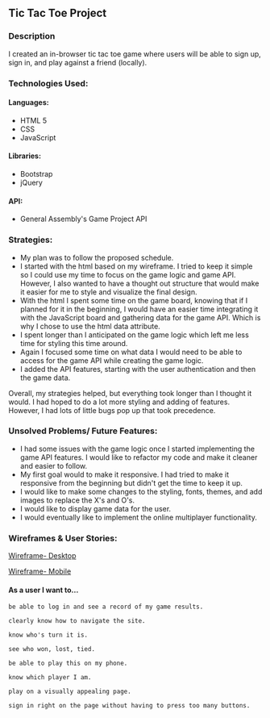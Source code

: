 
## Tic Tac Toe Project


### Description

I created an in-browser tic tac toe game where users will be able to sign up,
sign in, and play against a friend (locally).

### Technologies Used:

#### Languages:

- HTML 5
- CSS
- JavaScript

#### Libraries:

- Bootstrap
- jQuery

#### API:

- General Assembly's Game Project API

### Strategies:

- My plan was to follow the proposed schedule.
- I started with the html based on my wireframe. I tried to keep it simple so I
could use my time to focus on the game logic and game API. However, I also wanted
to have a thought out structure that would make it easier for me to style and visualize
the final design.
- With the html I spent some time on the game board, knowing that if I planned for
it in the beginning, I would have an easier time integrating it with the JavaScript
board and gathering data for the game API. Which is why I chose to use the html data
attribute.
- I spent longer than I anticipated on the game logic which left me less time for
styling this time around.
- Again I focused some time on what data I would need to be able to access for the
game API while creating the game logic.
- I added the API features, starting with the user authentication and then the game
data.

Overall, my strategies helped, but everything took longer than I thought it would.
I had hoped to do a lot more styling and adding of features. However, I had lots
of little bugs pop up that took precedence.

### Unsolved Problems/ Future Features:

- I had some issues with the game logic once I started implementing the game API
features. I would like to refactor my code and make it cleaner and easier to follow.
- My first goal would to make it responsive. I had tried to make it responsive from
the beginning but didn't get the time to keep it up.
- I would like to make some changes to the styling, fonts, themes, and add images
to replace the X's and O's.
- I would like to display game data for the user.
- I would eventually like to implement the online multiplayer functionality.

### Wireframes & User Stories:

[Wireframe- Desktop](https://i.imgur.com/eoQ2oS1.jpg)

[Wireframe- Mobile](https://i.imgur.com/JwAZSJu.jpg)

#### As a user I want to...

    be able to log in and see a record of my game results.

    clearly know how to navigate the site.

    know who's turn it is.

    see who won, lost, tied.

    be able to play this on my phone.

    know which player I am.

    play on a visually appealing page.

    sign in right on the page without having to press too many buttons.
